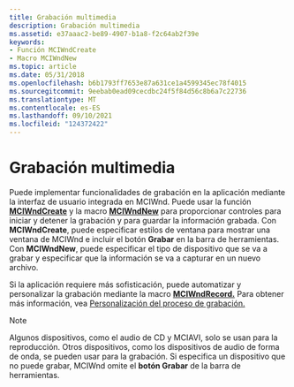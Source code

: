 ```yaml
---
title: Grabación multimedia
description: Grabación multimedia
ms.assetid: e37aaac2-be89-4907-b1a8-f2c64ab2f39e
keywords:
- Función MCIWndCreate
- Macro MCIWndNew
ms.topic: article
ms.date: 05/31/2018
ms.openlocfilehash: b6b1793ff7653e87a631ce1a4599345ec78f4015
ms.sourcegitcommit: 9eebab0ead09cecdbc24f5f84d56c8b6a7c22736
ms.translationtype: MT
ms.contentlocale: es-ES
ms.lasthandoff: 09/10/2021
ms.locfileid: "124372422"
---
```

# <a name="multimedia-recording"></a>Grabación multimedia

Puede implementar funcionalidades de grabación en la aplicación mediante la interfaz de usuario integrada en MCIWnd. Puede usar la función [**MCIWndCreate**](/windows/desktop/api/Vfw/nf-vfw-mciwndcreatea) y la macro [**MCIWndNew**](/windows/desktop/api/Vfw/nf-vfw-mciwndnew) para proporcionar controles para iniciar y detener la grabación y para guardar la información grabada. Con **MCIWndCreate**, puede especificar estilos de ventana para mostrar una ventana de MCIWnd e incluir el botón **Grabar** en la barra de herramientas. Con **MCIWndNew**, puede especificar el tipo de dispositivo que se va a grabar y especificar que la información se va a capturar en un nuevo archivo.

Si la aplicación requiere más sofisticación, puede automatizar y personalizar la grabación mediante la macro [**MCIWndRecord.**](/windows/desktop/api/Vfw/nf-vfw-mciwndrecord) Para obtener más información, vea [Personalización del proceso de grabación.](customizing-the-recording-process.md)

> [!Note]  
> Algunos dispositivos, como el audio de CD y MCIAVI, solo se usan para la reproducción. Otros dispositivos, como los dispositivos de audio de forma de onda, se pueden usar para la grabación. Si especifica un dispositivo que no puede grabar, MCIWnd omite el **botón Grabar** de la barra de herramientas.

 

 

 





